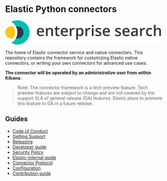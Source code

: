 # Elastic Python connectors

![logo](logo-enterprise-search.png)

The home of Elastic connector service and native connectors. This repository contains the framework for customizing Elastic native connectors, or writing your own connectors for advanced use cases.

**The connector will be operated by an administrative user from within Kibana.**

> Note: The connector framework is a tech preview feature. Tech preview
> features are subject to change and are not covered by the support SLA of
> general release (GA) features. Elastic plans to promote this feature to GA in
> a future release.

## Guides

- [Code of Conduct](https://www.elastic.co/community/codeofconduct)
- [Getting Support](docs/SUPPORT.md)
- [Releasing](docs/RELEASING.md)
- [Developer guide](docs/DEVELOPING.md)
- [Security Policy](docs/SECURITY.md)
- [Elastic-internal guide](docs/INTERNAL.md)
- [Connector Protocol](https://github.com/elastic/connectors-ruby/blob/main/docs/CONNECTOR_PROTOCOL.md)
- [Configuration](docs/CONFIG.md)
- [Contribution guide](docs/CONTRIBUTING.md)
